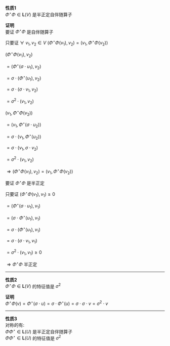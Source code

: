 **性质1**    
 $\Phi^\star\Phi\in\mathbf{L}(V)$ 是半正定自伴随算子    
    
**证明**    
要证 $\Phi^\star\Phi$ 是自伴随算子    
    
只要证 $\forall\ v_1,v_2\in V\ (\Phi^\star\Phi(v_1),v_2)=(v_1,\Phi^\star\Phi(v_2))$     
    
 $(\Phi^\star\Phi(v_1),v_2)$     
    
 $=(\Phi^\star(\sigma\cdot u_1),v_2)$     
    
 $=\sigma\cdot(\Phi^\star(u_1),v_2)$     
    
 $=\sigma\cdot(\sigma\cdot v_1,v_2)$     
    
 $=\sigma^2\cdot(v_1,v_2)$     
    
 $(v_1,\Phi^\star\Phi(v_2))$     
    
 $=(v_1,\Phi^\star(\sigma\cdot u_2))$     
    
 $=\sigma\cdot(v_1,\Phi^\star(u_2))$     
    
 $=\sigma\cdot(v_1,\sigma\cdot v_2)$     
    
 $=\sigma^2\cdot(v_1,v_2)$     
    
 $\Rightarrow(\Phi^\star\Phi(v_1),v_2)=(v_1,\Phi^\star\Phi(v_2))$     
    
要证 $\Phi^\star\Phi$ 是半正定    
    
只要证 $(\Phi^\star\Phi(v_1),v_1)\geq0$     
    
 $=(\Phi^\star(\sigma\cdot u_1),v_1)$     
    
 $=(\sigma\cdot \Phi^\star(u_1),v_1)$     
    
 $=\sigma\cdot(\Phi^\star(u_1),v_1)$     
    
 $=\sigma\cdot(\sigma\cdot v_1,v_1)$     
    
 $=\sigma^2\cdot(v_1,v_1)\geq0$     
    
 $\Rightarrow\Phi^\star\Phi$ 半正定    
    
---    
    
**性质2**    
 $\Phi^\star\Phi\in\mathbf{L}(V)$ 的特征值是 $\sigma^2$     
    
**证明**    
 $\Phi^\star\Phi(v)=\Phi^\star(\sigma\cdot u)=\sigma\cdot\Phi^\star(u)=\sigma\cdot\sigma\cdot v=\sigma^2\cdot v$     
    
---    
    
**性质3**    
对称的有:    
 $\Phi\Phi^\star\in\mathbf{L}(U)$ 是半正定自伴随算子    
 $\Phi\Phi^\star\in\mathbf{L}(U)$ 的特征值是 $\sigma^2$     
